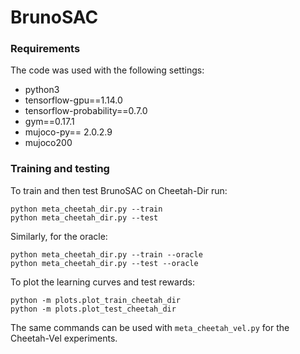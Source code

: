 # BrunoSAC


### Requirements

The code was used with the following settings:

- python3
- tensorflow-gpu==1.14.0
- tensorflow-probability==0.7.0
- gym==0.17.1
- mujoco-py== 2.0.2.9
- mujoco200


### Training and testing

To train and then test BrunoSAC on Cheetah-Dir run:

```
python meta_cheetah_dir.py --train 
python meta_cheetah_dir.py --test

```

Similarly, for the oracle:

```
python meta_cheetah_dir.py --train --oracle
python meta_cheetah_dir.py --test --oracle

```

To plot the learning curves and test rewards: 

```
python -m plots.plot_train_cheetah_dir 
python -m plots.plot_test_cheetah_dir

```

The same commands can be used with ```meta_cheetah_vel.py``` for the Cheetah-Vel experiments.
